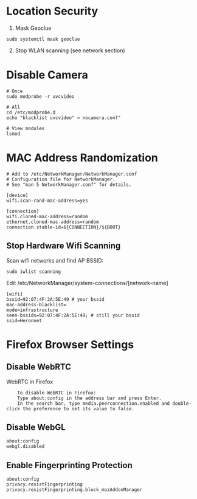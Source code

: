 # Location Security
1. Mask Geoclue
```
sudo systemctl mask geoclue
```
2. Stop WLAN scanning (see network section)

# Disable Camera
```
# Once
sudo modprobe -r uvcvideo

# All
cd /etc/modprobe.d
echo "blacklist uvcvideo" > nocamera.conf"

# View modules
lsmod
```

# MAC Address Randomization
```
# Add to /etc/NetworkManager/NetworkManager.conf
# Configuration file for NetworkManager.
# See "man 5 NetworkManager.conf" for details.

[device]
wifi.scan-rand-mac-address=yes

[connection]
wifi.cloned-mac-address=random
ethernet.cloned-mac-address=random
connection.stable-id=${CONNECTION}/${BOOT}
```

## Stop Hardware Wifi Scanning
Scan wifi networks and find AP BSSID: 
```
sudo iwlist scanning
```
Edit /etc/NetworkManager/system-connections/[network-name]
```
[wifi]
bssid=92:07:4F:2A:5E:49 # your bssid
mac-address-blacklist=
mode=infrastructure
seen-bssids=92:07:4F:2A:5E:49; # still your bssid
ssid=Heronnet
```

# Firefox Browser Settings
## Disable WebRTC
WebRTC in Firefox
```
    To disable WebRTC in Firefox:
    Type about:config in the address bar and press Enter.
    In the search bar, type media.peerconnection.enabled and double-click the preference to set its value to false.
```
## Disable WebGL
```
about:config
webgl.disabled
```
## Enable Fingerprinting Protection
```
about:config
privacy.resistFingerprinting
privacy.resistFingerprinting.block_mozAddonManager
```
